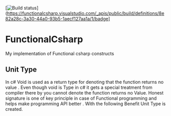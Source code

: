 [![Build status](https://functionalcsharp.visualstudio.com/_apis/public/build/definitions/8e82a28c-3a30-44a0-93b5-1aecf127aa1a/1/badge)](https://functionalcsharp.visualstudio.com/_apis/public/build/definitions/8e82a28c-3a30-44a0-93b5-1aecf127aa1a/1/badge]
# FunctionalCsharp
My implementation of Functional csharp constructs

## Unit Type
In c# Void is used as a return type for denoting that the function returns no value . Even though void is Type in c# it gets a special
treatment from compiler there by you cannot denote the function returns no Value. Honest signature is one of key principle in case
of Functional programming and helps make programming API better . With the following Benefit Unit Type is created.

